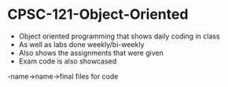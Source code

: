 # CPSC-121-Object-Oriented

  - Object oriented programming that shows daily coding in class
  - As well as labs done weekly/bi-weekly
  - Also shows the assignments that were given
  - Exam code is also showcased

-name->name->final files for code
